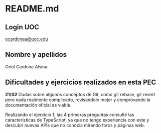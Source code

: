# README.md
## Login UOC
ocardonaa@uoc.edu

## Nombre y apellidos
Oriol Cardona Alsina

## Dificultades y ejercicios realizados en esta PEC
**21/02**
Dudas sobre algunos conceptos de Git, como git rebase, git revert pero nada realmente complicado, revisandolo mejor y comprovando la documentación oficial es viable.

Realizando el ejercicio 1, las 4 primeras preguntas consulté las características de TypeScript, ya que no tengo experiencia con este y descubrí nuevas APIs que no conocia mirando foros y páginas web.
